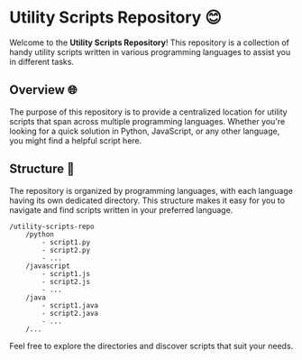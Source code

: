 # **Utility Scripts Repository** 😊

Welcome to the **Utility Scripts Repository**! This repository is a collection of handy utility scripts written in various programming languages to assist you in different tasks.

## **Overview** 🌐

The purpose of this repository is to provide a centralized location for utility scripts that span across multiple programming languages. Whether you're looking for a quick solution in Python, JavaScript, or any other language, you might find a helpful script here.

## **Structure** 📂

The repository is organized by programming languages, with each language having its own dedicated directory. This structure makes it easy for you to navigate and find scripts written in your preferred language.

```plaintext
/utility-scripts-repo
    /python
        - script1.py
        - script2.py
        - ...
    /javascript
        - script1.js
        - script2.js
        - ...
    /java
        - script1.java
        - script2.java
        - ...
    /...
```
Feel free to explore the directories and discover scripts that suit your needs.

